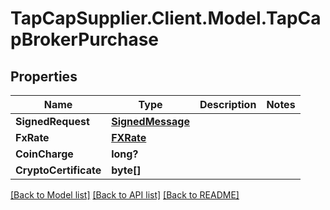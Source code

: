 # TapCapSupplier.Client.Model.TapCapBrokerPurchase
## Properties

Name | Type | Description | Notes
------------ | ------------- | ------------- | -------------
**SignedRequest** | [**SignedMessage**](SignedMessage.md) |  | 
**FxRate** | [**FXRate**](FXRate.md) |  | 
**CoinCharge** | **long?** |  | 
**CryptoCertificate** | **byte[]** |  | 

[[Back to Model list]](../README.md#documentation-for-models) [[Back to API list]](../README.md#documentation-for-api-endpoints) [[Back to README]](../README.md)

